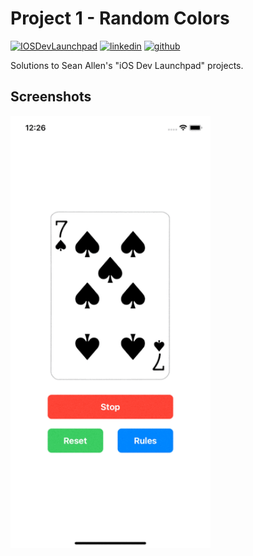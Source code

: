 # Project 1 - Random Colors

[![IOSDevLaunchpad](https://img.shields.io/badge/IOSDevLaunchpad-Swift-FA7343.svg?style=flat&logo=swift)](https://seanallen.teachable.com/p/ios-dev-launchpad)
[![linkedin](https://img.shields.io/badge/Linkedin-r0mm4k-5087B2.svg?style=flat&logo=linkedin)](https://linkedin.com/in/r0mm4k)
[![github](https://img.shields.io/badge/GitHub-r0mm4k-lightgrey.svg?style=flat&logo=github)](https://github.com/r0mm4k)

Solutions to Sean Allen's "iOS Dev Launchpad" projects.

## Screenshots

<img src="Screenshots/screen1.gif" width="320" alt="screen"/>